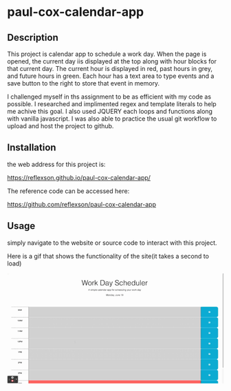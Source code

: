 # paul-cox-calendar-app

## Description

This project is calendar app to schedule a work day.  When the page is opened, the current day iis displayed at the top along with hour blocks for that current day.  The current hour is displayed in red, past hours in grey, and future hours in green.  Each hour has a text area to type events and a save button to the right to store that event in memory. 

I challenged myself in ths assignment to be as efficient with my code as possible.  I researched and implimented regex and template literals to help me achive this goal.  I also used JQUERY each loops and functions along with vanilla javascript. I was also able to practice the usual git workflow to upload and host the project to github.  

## Installation

the web address for this project is:

https://reflexson.github.io/paul-cox-calendar-app/

The reference code can be accessed here:

https://github.com/reflexson/paul-cox-calendar-app

## Usage

simply navigate to the website or source code to interact with this project.

Here is a gif that shows the functionality of the site(it takes a second to load)

![alt text](./Work%20Day%20Scheduler.gif)

